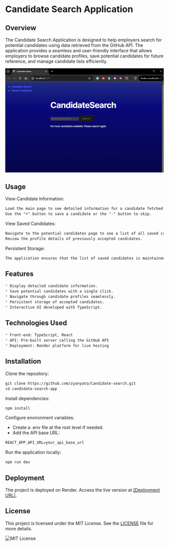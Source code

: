 # Candidate Search Application

## Overview

The Candidate Search Application is designed to help employers search for potential candidates using data retrieved from the GitHub API. The application provides a seamless and user-friendly interface that allows employers to browse candidate profiles, save potential candidates for future reference, and manage candidate lists efficiently.

![alt text](image.png)

## Usage

View Candidate Information:

```md
Load the main page to see detailed information for a candidate fetched from the GitHub API.
Use the "+" button to save a candidate or the "-" button to skip.
```

View Saved Candidates:

```md
Navigate to the potential candidates page to see a list of all saved candidates.
Review the profile details of previously accepted candidates.
```

Persistent Storage:

```md
The application ensures that the list of saved candidates is maintained even after a page refresh.
```

## Features

```md
* Display detailed candidate information.
* Save potential candidates with a single click.
* Navigate through candidate profiles seamlessly.
* Persistent storage of accepted candidates.
* Interactive UI developed with TypeScript.
```

## Technologies Used

```md
* Front-end: TypeScript, React
* API: Pre-built server calling the GitHub API
* Deployment: Render platform for live hosting
```

## Installation

Clone the repository:

```md
git clone https://github.com/zyanyato/Candidate-search.git
cd candidate-search-app
```

Install dependencies:

```md
npm install
```

Configure environment variables:

* Create a .env file at the root level if needed.
* Add the API base URL:

```md
REACT_APP_API_URL=your_api_base_url
```

Run the application locally:

```md
npm run dev
```

## Deployment
The project is deployed on Render. Access the live version at [\[Deployment URL\]](https://candidate-search-kytu.onrender.com).

## License

This project is licensed under the MIT License. See the [LICENSE](LICENSE) file for more details.

![MIT License](https://img.shields.io/badge/License-MIT-purple)


